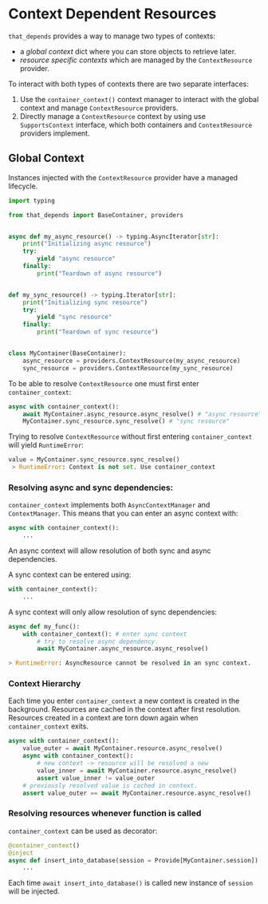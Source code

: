 # Context Dependent Resources

`that_depends` provides a way to manage two types of contexts:

- a *global context* dict where you can store objects to retrieve later.
- *resource specific contexts* which are managed by the `ContextResource` provider.


To interact with both types of contexts there are two separate interfaces:

1. Use the `container_context()` context manager to interact with the global context and manage `ContextResource` providers.
2. Directly manage a `ContextResource` context by using use `SupportsContext` interface, which both containers
and `ContextResource` providers implement.

## Global Context


Instances injected with the `ContextResource` provider have a managed lifecycle.

```python
import typing

from that_depends import BaseContainer, providers


async def my_async_resource() -> typing.AsyncIterator[str]:
    print("Initializing async resource")
    try:
        yield "async resource"
    finally:
        print("Teardown of async resource")


def my_sync_resource() -> typing.Iterator[str]:
    print("Initializing sync resource")
    try:
        yield "sync resource"
    finally:
        print("Teardown of sync resource")


class MyContainer(BaseContainer):
    async_resource = providers.ContextResource(my_async_resource)
    sync_resource = providers.ContextResource(my_sync_resource)
```

To be able to resolve `ContextResource` one must first enter `container_context`:
```python
async with container_context():
    await MyContainer.async_resource.async_resolve() # "async resource"
    MyContainer.sync_resource.sync_resolve() # "sync resource"
```

 Trying to resolve `ContextResource` without first entering `container_context` will yield `RuntimeError`:
```python
value = MyContainer.sync_resource.sync_resolve()
 > RuntimeError: Context is not set. Use container_context
```

### Resolving async and sync dependencies:
``container_context`` implements both ``AsyncContextManager`` and ``ContextManager``.
This means that you can enter an async context with:

```python
async with container_context():
    ...
```
An async context will allow resolution of both sync and async dependencies.

A sync context can be entered using:
```python
with container_context():
    ...
```
A sync context will only allow resolution of sync dependencies:
```python
async def my_func():
    with container_context(): # enter sync context
        # try to resolve async dependency.
        await MyContainer.async_resource.async_resolve()

> RuntimeError: AsyncResource cannot be resolved in an sync context.
```

### Context Hierarchy
Each time you enter `container_context` a new context is created in the background.
Resources are cached in the context after first resolution.
Resources created in a context are torn down again when `container_context` exits.
```python
async with container_context():
    value_outer = await MyContainer.resource.async_resolve()
    async with container_context():
        # new context -> resource will be resolved a new
        value_inner = await MyContainer.resource.async_resolve()
        assert value_inner != value_outer
    # previously resolved value is cached in context.
    assert value_outer == await MyContainer.resource.async_resolve()
```

### Resolving resources whenever function is called
`container_context` can be used as decorator:
```python
@container_context()
@inject
async def insert_into_database(session = Provide[MyContainer.session]):
    ...
```
Each time ``await insert_into_database()`` is called new instance of ``session`` will be injected.
